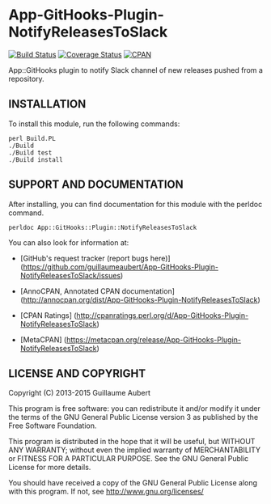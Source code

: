 App-GitHooks-Plugin-NotifyReleasesToSlack
=========================================

[![Build Status](https://travis-ci.org/guillaumeaubert/App-GitHooks-Plugin-NotifyReleasesToSlack.svg?branch=master)](https://travis-ci.org/guillaumeaubert/App-GitHooks-Plugin-NotifyReleasesToSlack)
[![Coverage Status](https://coveralls.io/repos/guillaumeaubert/App-GitHooks-Plugin-NotifyReleasesToSlack/badge.svg?branch=master)](https://coveralls.io/r/guillaumeaubert/App-GitHooks-Plugin-NotifyReleasesToSlack?branch=master)
[![CPAN](https://img.shields.io/cpan/v/App-GitHooks-Plugin-NotifyReleasesToSlack.svg)](https://metacpan.org/release/App-GitHooks-Plugin-NotifyReleasesToSlack)

App::GitHooks plugin to notify Slack channel of new releases pushed from a repository.


INSTALLATION
------------

To install this module, run the following commands:

	perl Build.PL
	./Build
	./Build test
	./Build install


SUPPORT AND DOCUMENTATION
-------------------------

After installing, you can find documentation for this module with the
perldoc command.

	perldoc App::GitHooks::Plugin::NotifyReleasesToSlack


You can also look for information at:

 * [GitHub's request tracker (report bugs here)]
   (https://github.com/guillaumeaubert/App-GitHooks-Plugin-NotifyReleasesToSlack/issues)

 * [AnnoCPAN, Annotated CPAN documentation]
   (http://annocpan.org/dist/App-GitHooks-Plugin-NotifyReleasesToSlack)

 * [CPAN Ratings]
   (http://cpanratings.perl.org/d/App-GitHooks-Plugin-NotifyReleasesToSlack)

 * [MetaCPAN]
   (https://metacpan.org/release/App-GitHooks-Plugin-NotifyReleasesToSlack)


LICENSE AND COPYRIGHT
---------------------

Copyright (C) 2013-2015 Guillaume Aubert

This program is free software: you can redistribute it and/or modify it under
the terms of the GNU General Public License version 3 as published by the Free
Software Foundation.

This program is distributed in the hope that it will be useful, but WITHOUT ANY
WARRANTY; without even the implied warranty of MERCHANTABILITY or FITNESS FOR A
PARTICULAR PURPOSE. See the GNU General Public License for more details.

You should have received a copy of the GNU General Public License along with
this program. If not, see http://www.gnu.org/licenses/

